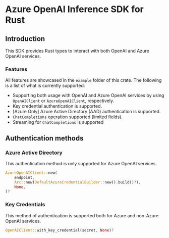 # Azure OpenAI Inference SDK for Rust

## Introduction

This SDK provides Rust types to interact with both OpenAI and Azure OpenAI services.

### Features

All features are showcased in the `example` folder of this crate. The following is a list of what is currently supported:

- Supporting both usage with OpenAI and Azure OpenAI services by using `OpenAIClient` or `AzureOpenAIClient`, respectively.
- Key credential authentication is supported.
- [Azure Only] Azure Active Directory (AAD) authentication is supported.
- `ChatCompletions` operation supported (limited fields).
- Streaming for `ChatCompletions` is supported

## Authentication methods

### Azure Active Directory

This authentication method is only supported for Azure OpenAI services.

```rust
AzureOpenAIClient::new(
    endpoint,
    Arc::new(DefaultAzureCredentialBuilder::new().build()?),
    None,
)?
```

### Key Credentials

This method of authentication is supported both for Azure and non-Azure OpenAI services.

```rust
OpenAIClient::with_key_credential(secret, None)?
```

